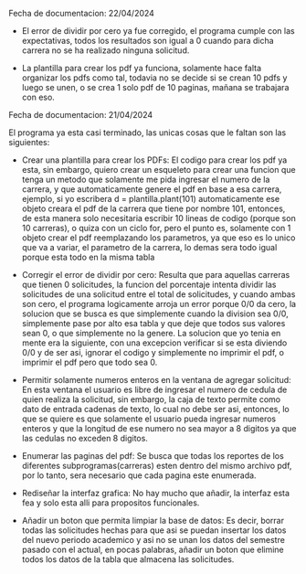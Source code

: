 Fecha de documentacion: 22/04/2024

- El error de dividir por cero ya fue corregido, el programa cumple con las expectativas, todos los resultados son igual a 0 cuando para dicha carrera no se ha realizado ninguna solicitud.

- La plantilla para crear los pdf ya funciona, solamente hace falta organizar los pdfs como tal, todavia no se decide si se crean 10 pdfs y luego se unen, o se crea 1 solo pdf de 10 paginas, mañana se trabajara con eso.

Fecha de documentacion: 21/04/2024

El programa ya esta casi terminado, las unicas cosas que le faltan son las siguientes:

- Crear una plantilla para crear los PDFs: El codigo para crear los pdf ya esta, sin embargo, quiero crear un esqueleto para crear una funcion que tenga un metodo que solamente me pida ingresar el numero de la carrera, y que automaticamente genere
  el pdf en base a esa carrera, ejemplo, si yo escribera
  d = plantilla.plant(101)
  automaticamente ese objeto creara el pdf de la carrera que tiene por nombre 101, entonces, de esta manera solo necesitaria escribir 10 lineas de codigo (porque son 10 carreras), o quiza con un ciclo for, pero el punto es, solamente con 1 objeto
  crear el pdf reemplazando los parametros, ya que eso es lo unico que va a variar, el parametro de la carrera, lo demas sera todo igual porque esta todo en la misma tabla

- Corregir el error de dividir por cero: Resulta que para aquellas carreras que tienen 0 solicitudes, la funcion del porcentaje intenta dividir las solicitudes de una solicitud entre el total de solicitudes, y cuando ambas son cero, el programa
  logicamente arroja un error porque 0/0 da cero, la solucion que se busca es que simplemente cuando la division sea 0/0, simplemente pase por alto esa tabla y que deje que todos sus valores sean 0, o que simplemente no la genere.
  La solucion que yo tenia en mente era la siguiente, con una excepcion verificar si se esta diviendo 0/0 y de ser asi, ignorar el codigo y simplemente no imprimir el pdf, o imprimir el pdf pero que todo sea 0.

- Permitir solamente numeros enteros en la ventana de agregar solicitud: En esta ventana el usuario es libre de ingresar el numero de cedula de quien realiza la solicitud, sin embargo, la caja de texto permite como dato de entrada cadenas de texto,
  lo cual no debe ser asi, entonces, lo que se quiere es que solamente el usuario pueda ingresar numeros enteros y que la longitud de ese numero no sea mayor a 8 digitos ya que las cedulas no exceden 8 digitos.

- Enumerar las paginas del pdf: Se busca que todas los reportes de los diferentes subprogramas(carreras) esten dentro del mismo archivo pdf, por lo tanto, sera necesario que cada pagina este enumerada.

- Rediseñar la interfaz grafica: No hay mucho que añadir, la interfaz esta fea y solo esta alli para propositos funcionales.

- Añadir un boton que permita limpiar la base de datos: Es decir, borrar todas las solicitudes hechas para que asi se puedan insertar los datos del nuevo periodo academico y asi no se unan los datos del semestre pasado con el actual, en pocas palabras,
  añadir un boton que elimine todos los datos de la tabla que almacena las solicitudes.

